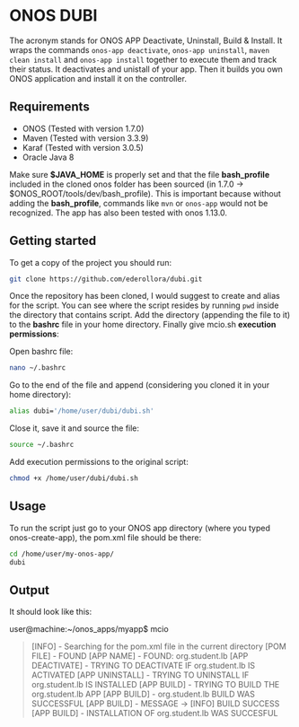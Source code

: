 # ONOS DUBI

The acronym stands for ONOS APP Deactivate, Uninstall, Build & Install. It wraps the commands `onos-app deactivate`, `onos-app uninstall`, `maven clean install` and `onos-app install` together to execute them and track their status. It deactivates and unistall of your app. Then it builds you own ONOS application and install it on the controller.

## Requirements

* ONOS (Tested with version 1.7.0)
* Maven (Tested with version 3.3.9)
* Karaf (Tested with version 3.0.5)
* Oracle Java 8

Make sure **$JAVA_HOME** is properly set and that the file **bash_profile** included in the cloned onos folder has been sourced (in 1.7.0 -> $ONOS_ROOT/tools/dev/bash_profile). This is important because without adding the **bash_profile**, commands like `mvn` or `onos-app` would not be recognized. The app has also been tested with onos 1.13.0. 

## Getting started

To get a copy of the project you should run:

```bash
git clone https://github.com/ederollora/dubi.git
```

Once the repository has been cloned, I would suggest to create and alias for the script. You can see where the script resides by running `pwd` inside the directory that contains script. Add the directory (appending the file to it) to the **bashrc** file in your home directory. Finally give mcio.sh **execution permissions**:

Open bashrc file:
```bash
nano ~/.bashrc
```
Go to the end of the file and append (considering you cloned it in your home directory):
```bash
alias dubi='/home/user/dubi/dubi.sh'
```
Close it, save it and source the file:
```bash
source ~/.bashrc
```

Add execution permissions to the original script:
```bash
chmod +x /home/user/dubi/dubi.sh
```

## Usage

To run the script just go to your ONOS app directory (where you typed onos-create-app), the pom.xml file should be there:
```bash
cd /home/user/my-onos-app/
dubi
```

## Output

It should look like this:

user@machine:~/onos_apps/myapp$ mcio

> [INFO] - Searching for the pom.xml file in the current directory
> [POM FILE] - FOUND
> [APP NAME] - FOUND: org.student.lb
> [APP DEACTIVATE] - TRYING TO DEACTIVATE IF org.student.lb IS ACTIVATED
> [APP UNINSTALL] - TRYING TO UNINSTALL IF org.student.lb IS INSTALLED
> [APP BUILD] - TRYING TO BUILD THE org.student.lb APP
> [APP BUILD] - org.student.lb BUILD WAS SUCCESSFUL
> [APP BUILD] - MESSAGE  -> [INFO] BUILD SUCCESS
> [APP BUILD] - INSTALLATION OF org.student.lb WAS SUCCESFUL
